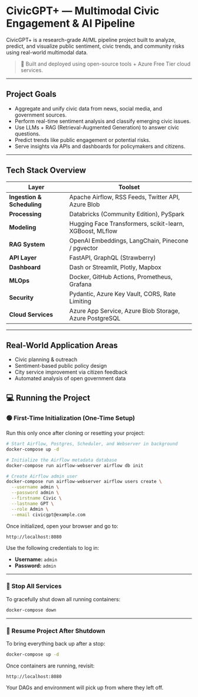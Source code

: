 # CivicGPT+ — Multimodal Civic Engagement & AI Pipeline

CivicGPT+ is a research-grade AI/ML pipeline project built to analyze, predict, and visualize public sentiment, civic trends, and community risks using real-world multimodal data.

> 🔧 Built and deployed using open-source tools + Azure Free Tier cloud services.

---

## Project Goals

- Aggregate and unify civic data from news, social media, and government sources.
- Perform real-time sentiment analysis and classify emerging civic issues.
- Use LLMs + RAG (Retrieval-Augmented Generation) to answer civic questions.
- Predict trends like public engagement or potential risks.
- Serve insights via APIs and dashboards for policymakers and citizens.

---

## Tech Stack Overview

| Layer | Toolset |
|-------|---------|
| **Ingestion & Scheduling** | Apache Airflow, RSS Feeds, Twitter API, Azure Blob |
| **Processing** | Databricks (Community Edition), PySpark |
| **Modeling** | Hugging Face Transformers, scikit-learn, XGBoost, MLflow |
| **RAG System** | OpenAI Embeddings, LangChain, Pinecone / pgvector |
| **API Layer** | FastAPI, GraphQL (Strawberry) |
| **Dashboard** | Dash or Streamlit, Plotly, Mapbox |
| **MLOps** | Docker, GitHub Actions, Prometheus, Grafana |
| **Security** | Pydantic, Azure Key Vault, CORS, Rate Limiting |
| **Cloud Services** | Azure App Service, Azure Blob Storage, Azure PostgreSQL |

---

## Real-World Application Areas

- Civic planning & outreach
- Sentiment-based public policy design
- City service improvement via citizen feedback
- Automated analysis of open government data



## 💻 Running the Project

### 🟢 First-Time Initialization (One-Time Setup)

Run this only once after cloning or resetting your project:

```bash
# Start Airflow, Postgres, Scheduler, and Webserver in background
docker-compose up -d

# Initialize the Airflow metadata database
docker-compose run airflow-webserver airflow db init

# Create Airflow admin user
docker-compose run airflow-webserver airflow users create \
  --username admin \
  --password admin \
  --firstname Civic \
  --lastname GPT \
  --role Admin \
  --email civicgpt@example.com
```

Once initialized, open your browser and go to:

```
http://localhost:8080
```

Use the following credentials to log in:

- **Username:** `admin`
- **Password:** `admin`

---

### 🛑 Stop All Services

To gracefully shut down all running containers:

```bash
docker-compose down
```

---

### 🔁 Resume Project After Shutdown

To bring everything back up after a stop:

```bash
docker-compose up -d
```

Once containers are running, revisit:

```
http://localhost:8080
```

Your DAGs and environment will pick up from where they left off.
